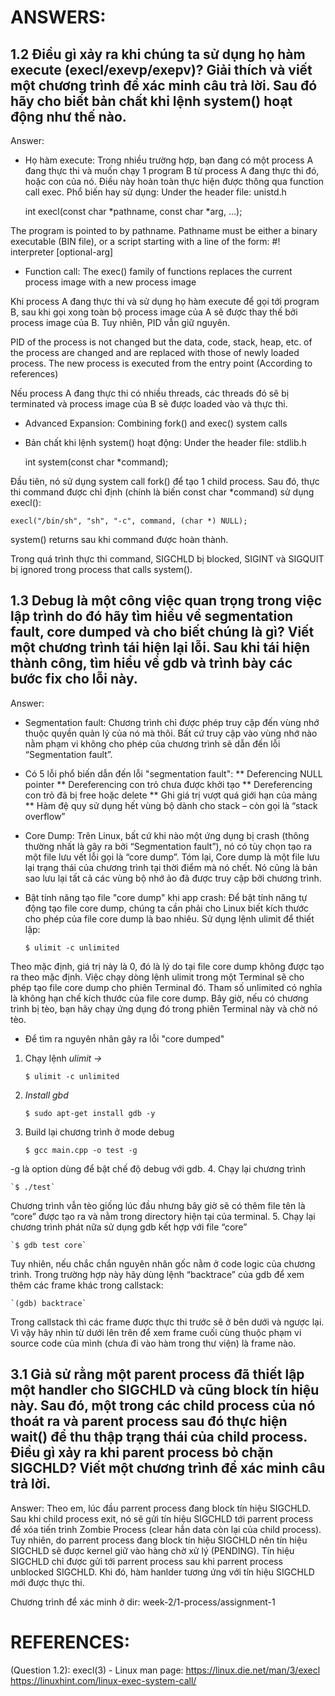 # ANSWERS:

## 1.2 Điều gì xảy ra khi chúng ta sử dụng họ hàm execute (execl/exevp/exepv)? Giải thích và viết một chương trình để xác minh câu trả lời. Sau đó hãy cho biết bản chất khi lệnh system() hoạt động như thế nào.

Answer:

* Họ hàm execute: 
Trong nhiều trường hợp, bạn đang có một process A đang thực thi và muốn chạy 1 program B từ process A đang thực thi đó, hoặc con của nó. Điều này hoàn toàn thực hiện được thông qua function call exec.
Phổ biến hay sử dụng:
    Under the header file: unistd.h

    int execl(const char *pathname, const char *arg, ...);

The program is pointed to by pathname. Pathname must be either a binary executable (BIN file), or a script starting with a line of the form: #! interpreter [optional-arg]

* Function call: The exec() family of functions replaces the current process image with a new process image

Khi process A đang thực thi và sử dụng họ hàm execute để gọi tới program B, sau khi gọi xong toàn bộ process image của A sẽ được thay thế bởi process image của B. Tuy nhiên, PID vẫn giữ nguyên.

PID of the process is not changed but the data, code, stack, heap, etc. of the process are changed and are replaced with those of newly loaded process. The new process is executed from the entry point (According to references)

Nếu process A đang thực thi có nhiều threads, các threads đó sẽ bị terminated và process image của B sẽ được loaded vào và thực thi. 

* Advanced Expansion: Combining fork() and exec() system calls

* Bản chất khi lệnh system() hoạt động:
    Under the header file: stdlib.h

    int system(const char *command);

Đầu tiên, nó sử dụng system call fork() để tạo 1 child process. Sau đó, thực thi command được chỉ định (chính là biến const char *command) sử dụng execl():

    execl("/bin/sh", "sh", "-c", command, (char *) NULL);

system() returns sau khi command được hoàn thành.

Trong quá trình thực thi command, SIGCHLD bị blocked, SIGINT và SIGQUIT bị ignored trong process that calls system().

## 1.3 Debug là một công việc quan trọng trong việc lập trình do đó hãy tìm hiểu về segmentation fault, core dumped và cho biết chúng là gì? Viết một chương trình tái hiện lại lỗi. Sau khi tái hiện thành công, tìm hiểu về gdb và trình bày các bước fix cho lỗi này.

Answer:
* Segmentation fault: Chương trình chỉ được phép truy cập đến vùng nhớ thuộc quyền quản lý của nó mà thôi. Bất cứ truy cập vào vùng nhớ nào nằm phạm vi không cho phép của chương trình sẽ dẫn đến lỗi “Segmentation fault”.

* Có 5 lỗi phổ biến dẫn đến lỗi "segmentation fault":
** Deferencing NULL pointer
** Dereferencing con trỏ chưa được khởi tạo
** Dereferencing con trỏ đã bị free hoặc delete
** Ghi giá trị vượt quá giới hạn của mảng
** Hàm đệ quy sử dụng hết vùng bộ dành cho stack – còn gọi là “stack overflow”
 
* Core Dump: Trên Linux, bất cứ khi nào một ứng dụng bị crash (thông thường nhất là gây ra bởi “Segmentation fault”), nó có tùy chọn tạo ra một file lưu vết lỗi gọi là “core dump”.
Tóm lại, Core dump là một file lưu lại trạng thái của chương trình tại thời điểm mà nó chết. Nó cũng là bản sao lưu lại tất cả các vùng bộ nhớ ảo đã được truy cập bởi chương trình.

* Bật tính năng tạo file "core dump" khi app crash:
Để bật tính năng tự động tạo file core dump, chúng ta cần phải cho Linux biết kích thước cho phép của file core dump là bao nhiêu. Sử dụng lệnh ulimit để thiết lập:

    `$ ulimit -c unlimited`

Theo mặc định, giá trị này là 0, đó là lý do tại file core dump không được tạo ra theo mặc định. Việc chạy dòng lệnh ulimit trong một Terminal sẽ cho phép tạo file core dump cho phiên Terminal đó. Tham số unlimited có nghĩa là không hạn chế kích thước của file core dump. Bây giờ, nếu có chương trình bị tèo, bạn hãy chạy ứng dụng đó trong phiên Terminal này và chờ nó tèo.

* Để tìm ra nguyên nhân gây ra lỗi "core dumped"
1. Chạy lệnh *ulimit ->*

    `$ ulimit -c unlimited`

2. *Install gbd*

    `$ sudo apt-get install gdb -y`

3. Build lại chương trình ở mode debug

    `$ gcc main.cpp -o test -g`

-g là option dùng để bật chế độ debug với gdb.
4. Chạy lại chương trình 

    `$ ./test`

Chương trình vẫn tèo giống lúc đầu nhưng bây giờ sẽ có thêm file tên là “core” được tạo ra và nằm trong directory hiện tại của terminal.
5. Chạy lại chương trình phát nữa sử dụng gdb kết hợp với file “core”

    `$ gdb test core`

Tuy nhiên, nếu chắc chắn nguyên nhân gốc nằm ở code logic của chương trình. Trong trường hợp này hãy dùng lệnh “backtrace” của gdb để xem thêm các frame khác trong callstack:

    `(gdb) backtrace`

Trong callstack thì các frame được thực thi trước sẽ ở bên dưới và ngược lại. Vì vậy hãy nhìn từ dưới lên trên để xem frame cuối cùng thuộc phạm vi source code của mình (chưa đi vào hàm trong thư viện) là frame nào.

## 3.1 Giả sử rằng một parent process đã thiết lập một handler cho SIGCHLD và cũng block tín hiệu này. Sau đó, một trong các child process của nó thoát ra và parent process sau đó thực hiện wait() để thu thập trạng thái của child process. Điều gì xảy ra khi parent process bỏ chặn SIGCHLD?  Viết một chương trình để xác minh câu trả lời. 

Answer: Theo em, lúc đầu parrent process đang block tín hiệu SIGCHLD. Sau khi child process exit, nó sẽ gửi tín hiệu SIGCHLD tới parrent process để xóa tiến trình Zombie Process (clear hẳn data còn lại của child process). Tuy nhiên, do parrent process đang block tín hiệu SIGCHLD nên tín hiệu SIGCHLD sẽ được kernel giữ vào hàng chờ xử lý (PENDING). Tín hiệu SIGCHLD chỉ được gửi tới parrent process sau khi parrent process unblocked SIGCHLD. Khi đó, hàm hanlder tương ứng với tín hiệu SIGCHLD mới được thực thi.

Chương trình để xác minh ở dir: week-2/1-process/assignment-1






# REFERENCES:
(Question 1.2):
    execl(3) - Linux man page: https://linux.die.net/man/3/execl
    https://linuxhint.com/linux-exec-system-call/

